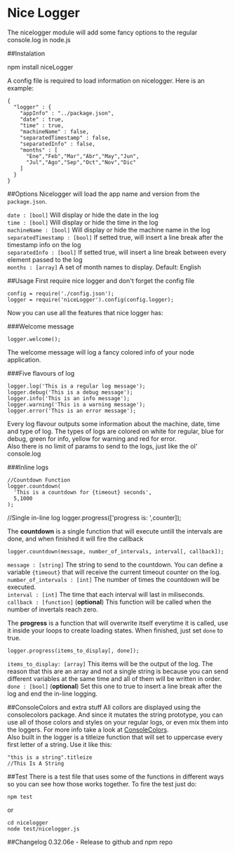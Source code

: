 Nice Logger
=========================
The nicelogger module will add some fancy options to the regular console.log in node.js  

##Instalation

  npm install niceLogger

A config file is required to load information on nicelogger. Here is an example:

    {
      "logger" : {
        "appInfo" : "../package.json",
        "date" : true,
        "time" : true,
        "machineName" : false,
        "separatedTimestamp" : false,
        "separatedInfo" : false,
        "months" : [
          "Ene","Feb","Mar","Abr","May","Jun",
          "Jul","Ago","Sep","Oct","Nov","Dic"
        ]
      }
    }

##Options
Nicelogger will load the app name and version from the `package.json`.

`date : [bool]` Will display or hide the date in the log  
`time : [bool]` Will display or hide the time in the log  
`machineName : [bool]` Will display or hide the machine name in the log  
`separatedTimestamp : [bool]` If setted true, will insert a line break after the timestamp info on the log  
`separatedInfo : [bool]` If setted true, will insert a line break between every element passed to the log  
`months : [array]` A set of month names to display. Default: English

##Usage
First require nice logger and don't forget the config file

    config = require('./config.json');
    logger = require('niceLogger').config(config.logger);

Now you can use all the features that nice logger has:

###Welcome message

    logger.welcome();

The welcome message will log a fancy colored info of your node application.

###Five flavours of log

    logger.log('This is a regular log message');
    logger.debug('This is a debug message');
    logger.info('This is an info message');
    logger.warning('This is a warning message');
    logger.error('This is an error message');

Every log flavour outputs some information about the machine, date, time and type of log. The types of logs are colored on white for regular, blue for debug, green for info, yellow for warning and red for error.  
Also there is no limit of params to send to the logs, just like the ol' console.log

###Inline logs

    //Countdown Function
    logger.countdown(
      'This is a countdown for {timeout} seconds',
      5,1000
    );
  
  //Single in-line log
  logger.progress(['progress is: ',counter]);

The **countdown** is a single function that will execute untill the intervals are done, and when finished it will fire the callback

    logger.countdown(message, number_of_intervals, interval[, callback]);

`message : [string]` The string to send to the countdown. You can define a variable `{timeout}` that will receive the current timeout counter on the log.  
`number_of_intervals : [int]` The number of times the countdown will be executed.  
`interval : [int]` The time that each interval will last in miliseconds.  
`callback : [function]` (**optional**) This function will be called when the number of invertals reach zero.  

The **progress** is a function that will overwrite itself everytime it is called, use it inside your loops to create loading states. When finished, just set `done` to true.

    logger.progress(items_to_display[, done]);

`items_to_display: [array]` This items will be the output of the log. The reason that this are an array and not a single string is because you can send different variables at the same time and all of them will be written in order.  
`done : [bool]` (**optional**) Set this one to true to insert a line break after the log and end the in-line logging.

##ConsoleColors and extra stuff
All collors are displayed using the consolecolors package. And since it mutates the string prototype, you can use all of those colors and styles on your regular logs, or even mix them into the loggers. For more info take a look at [ConsoleColors](https://github.com/ZeroDragon/consolecolors).  
Also built in the logger is a titleize function that will set to uppercase every first letter of a string. Use it like this:

    "this is a string".titleize
    //This Is A String

##Test
There is a test file that uses some of the functions in different ways so you can see how those works together. To fire the test just do:

    npm test

or 

    cd nicelogger
    node test/nicelogger.js


##Changelog
0.32.06e - Release to github and npm repo

